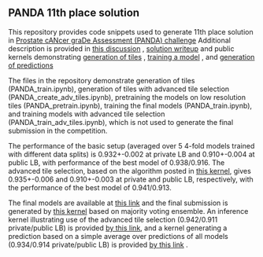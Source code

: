 ## PANDA 11th place solution

This repository provides code snippets used to generate 11th place solution in [Prostate cANcer graDe Assessment (PANDA) challenge](https://www.kaggle.com/c/prostate-cancer-grade-assessment/overview)
Additional description is provided in [this discussion](https://www.kaggle.com/c/prostate-cancer-grade-assessment/discussion/146855) , [solution writeup](https://www.kaggle.com/c/prostate-cancer-grade-assessment/discussion/169205)
and public kernels demonstrating [generation of tiles](https://www.kaggle.com/iafoss/panda-16x128x128-tiles) , [training a model](https://www.kaggle.com/iafoss/panda-concat-tile-pooling-starter-0-79-lb) , and [generation of predictions](https://www.kaggle.com/iafoss/panda-concat-tile-pooling-starter-inference)

The files in the repository demonstrate generation of tiles (PANDA_train.ipynb), generation of tiles with advanced tile selection (PANDA_create_adv_tiles.ipynb),
pretraining the models on low resolution tiles (PANDA_pretrain.ipynb), training the final models (PANDA_train.ipynb), 
and training models with advanced tile selection (PANDA_train_adv_tiles.ipynb), which is not used to generate the final submission
in the competition.

The performance of the basic setup (averaged over 5 4-fold models trained with different data splits) is 0.932+-0.002 at private LB
and 0.910+-0.004 at public LB, with performance of the best model of 0.938/0.916. The advanced tile selection, based on the algorithm 
posted in [this kernel](https://www.kaggle.com/akensert/panda-optimized-tiling-tf-data-dataset), gives 0.935+-0.006 and 0.910+-0.003 at private and public LB, respectively, with the performance of the best
model of 0.941/0.913.

The final models are available at [this link](https://www.kaggle.com/iafoss/panda-init-class-model1) and the final submission is generated by [this kernel](https://www.kaggle.com/iafoss/panda-init-class-128-voting) 
based on majority voting ensemble. An inference kernel illustrating use of the advanced tile selection (0.942/0.911 private/public LB) is provided [by this link](https://www.kaggle.com/iafoss/panda-128-tiles),
and a kernel generating a prediction based on a simple average over predictions of all models (0.934/0.914 private/public LB) is provided [by this link](https://www.kaggle.com/iafoss/panda-init-class-128?scriptVersionId=38909136) .
